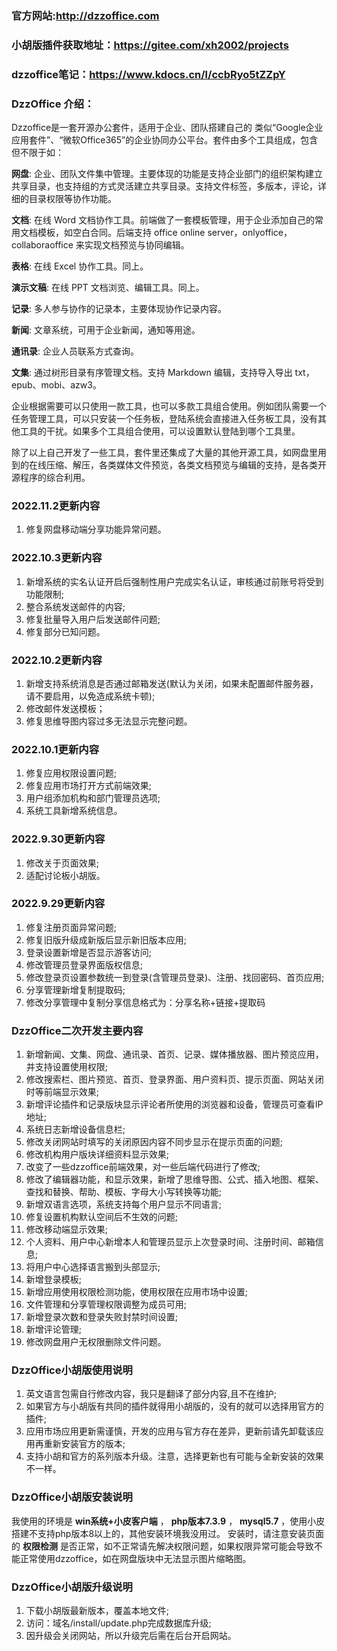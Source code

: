 ### 官方网站:http://dzzoffice.com
### 小胡版插件获取地址：https://gitee.com/xh2002/projects
### dzzoffice笔记：https://www.kdocs.cn/l/ccbRyo5tZZpY
### DzzOffice 介绍：

Dzzoffice是一套开源办公套件，适用于企业、团队搭建自己的 类似“Google企业应用套件”、“微软Office365”的企业协同办公平台。套件由多个工具组成，包含但不限于如：

**网盘**: 企业、团队文件集中管理。主要体现的功能是支持企业部门的组织架构建立共享目录，也支持组的方式灵活建立共享目录。支持文件标签，多版本，评论，详细的目录权限等协作功能。

**文档**: 在线 Word 文档协作工具。前端做了一套模板管理，用于企业添加自己的常用文档模板，如空白合同。后端支持 office online server，onlyoffice，collaboraoffice 来实现文档预览与协同编辑。

**表格**: 在线 Excel 协作工具。同上。

**演示文稿**: 在线 PPT 文档浏览、编辑工具。同上。

**记录**: 多人参与协作的记录本，主要体现协作记录内容。

**新闻**: 文章系统，可用于企业新闻，通知等用途。

**通讯录**: 企业人员联系方式查询。

**文集**: 通过树形目录有序管理文档。支持 Markdown 编辑，支持导入导出 txt，epub、mobi、azw3。

  企业根据需要可以只使用一款工具，也可以多款工具组合使用。例如团队需要一个任务管理工具，可以只安装一个任务板，登陆系统会直接进入任务板工具，没有其他工具的干扰。如果多个工具组合使用，可以设置默认登陆到哪个工具里。

  除了以上自己开发了一些工具，套件里还集成了大量的其他开源工具，如网盘里用到的在线压缩、解压，各类媒体文件预览，各类文档预览与编辑的支持，是各类开源程序的综合利用。

### 2022.11.2更新内容
1. 修复网盘移动端分享功能异常问题。

### 2022.10.3更新内容

1. 新增系统的实名认证开启后强制性用户完成实名认证，审核通过前账号将受到功能限制;
2. 整合系统发送邮件的内容;
3. 修复批量导入用户后发送邮件问题;
4. 修复部分已知问题。

### 2022.10.2更新内容

1. 新增支持系统消息是否通过邮箱发送(默认为关闭，如果未配置邮件服务器，请不要启用，以免造成系统卡顿);
2. 修改邮件发送模板；
3. 修复思维导图内容过多无法显示完整问题。

### 2022.10.1更新内容

1. 修复应用权限设置问题;
2. 修复应用市场打开方式前端效果;
3. 用户组添加机构和部门管理员选项;
4. 系统工具新增系统信息。

### 2022.9.30更新内容

1. 修改关于页面效果;
2. 适配讨论板小胡版。

### 2022.9.29更新内容

1. 修复注册页面异常问题;
2. 修复旧版升级成新版后显示新旧版本应用;
3. 登录设置新增是否显示游客访问;
4. 修改管理员登录界面版权信息;
5. 修改登录页设置参数统一到登录(含管理员登录)、注册、找回密码、首页应用;
6. 分享管理新增复制提取码;
7. 修改分享管理中复制分享信息格式为：分享名称+链接+提取码

### DzzOffice二次开发主要内容

1. 新增新闻、文集、网盘、通讯录、首页、记录、媒体播放器、图片预览应用，并支持设置使用权限;
2. 修改搜索栏、图片预览、首页、登录界面、用户资料页、提示页面、网站关闭时等前端显示效果;
3. 新增评论插件和记录版块显示评论者所使用的浏览器和设备，管理员可查看IP地址;
4. 系统日志新增设备信息栏;
5. 修改关闭网站时填写的关闭原因内容不同步显示在提示页面的问题;
6. 修改机构用户版块详细资料显示效果;
7. 改变了一些dzzoffice前端效果，对一些后端代码进行了修改;
8. 修改了编辑器功能，和显示效果，新增了思维导图、公式、插入地图、框架、查找和替换、帮助、模板、字母大小写转换等功能;
9. 新增双语言选项，系统支持每个用户显示不同语言;
10. 修复设置机构默认空间后不生效的问题;
11. 修改移动端显示效果;
12. 个人资料、用户中心新增本人和管理员显示上次登录时间、注册时间、邮箱信息;
13. 将用户中心选择语言搬到头部显示;
14. 新增登录模板;
15. 新增应用使用权限检测功能，使用权限在应用市场中设置;
16. 文件管理和分享管理权限调整为成员可用;
17. 新增登录次数和登录失败封禁时间设置;
18. 新增评论管理;
19. 修改网盘用户无权限删除文件问题。

### DzzOffice小胡版使用说明

1. 英文语言包需自行修改内容，我只是翻译了部分内容,且不在维护;
2. 如果官方与小胡版有共同的插件就得用小胡版的，没有的就可以选择用官方的插件;
3. 应用市场应用更新需谨慎，开发的应用与官方存在差异，更新前请先卸载该应用再重新安装官方的版本;
4. 支持小胡和官方的系列版本升级。注意，选择更新也有可能与全新安装的效果不一样。

### DzzOffice小胡版安装说明

  我使用的环境是 **win系统+小皮客户端** ， **php版本7.3.9** ， **mysql5.7** ，使用小皮搭建不支持php版本8以上的，其他安装环境我没用过。
  安装时，请注意安装页面的 **权限检测** 是否正常，如不正常请先解决权限问题，如果权限异常可能会导致不能正常使用dzzoffice，如在网盘版块中无法显示图片缩略图。

### DzzOffice小胡版升级说明

1. 下载小胡版最新版本，覆盖本地文件;
2. 访问：域名/install/update.php完成数据库升级;
3. 因升级会关闭网站，所以升级完后需在后台开启网站。